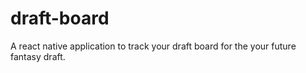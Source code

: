 # draft-board
A react native application to track your draft board for the your future fantasy draft.
